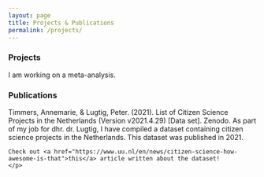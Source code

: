 ```yaml
---
layout: page
title: Projects & Publications
permalink: /projects/
---
```


<div>
  <h3>Projects</h3>
    <p>
    I am working on a meta-analysis.    
    </p>
</div>

<div>
  <h3>Publications</h3>
    <p>
    Timmers, Annemarie, & Lugtig, Peter. (2021). List of Citizen Science Projects 
in the Netherlands (Version v2021.4.29) [Data set]. Zenodo. <a href="http://doi.org/10.5281/zenodo.4724570"></a>
    As part of my job for dhr. dr. Lugtig, I have compiled a dataset containing citizen science projects in the Netherlands. This dataset was published in 2021.
    
    Check out <a href="https://www.uu.nl/en/news/citizen-science-how-awesome-is-that">this</a> article written about the dataset!
    </p>
</div>